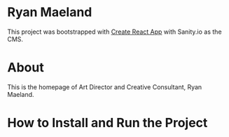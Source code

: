 # Ryan Maeland

This project was bootstrapped with [Create React App](https://github.com/facebook/create-react-app) with Sanity.io as the CMS.

# About

This is the homepage of Art Director and Creative Consultant, Ryan Maeland.

# How to Install and Run the Project